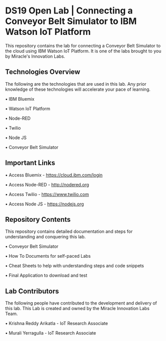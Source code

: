 # DS19 Open Lab | Connecting a Conveyor Belt Simulator to IBM Watson IoT Platform

This repository contains the lab for connecting a Conveyor Belt Simulator to the cloud using IBM Watson IoT Platform. It is one of the labs brought to you by Miracle's Innovation Labs.

## Technologies Overview

The following are the technologies that are used in this lab. Any prior knowledge of these technologies will accelerate your pace of learning.

• IBM Bluemix

• Watson IoT Platform

• Node-RED

• Twilio

• Node JS

• Conveyor Belt Simulator

## Important Links

• Access Bluemix -  https://cloud.ibm.com/login

• Access Node-RED -  http://nodered.org

• Access Twilio -  https://www.twilio.com

• Access Node JS -  https://nodejs.org

## Repository Contents

This repository contains detailed documentation and steps for understanding and conquering this lab.

• Conveyor Belt Simulator

• How To Documents for self-paced Labs

• Cheat Sheets to help with understanding steps and code snippets

• Final Application to download and test

## Lab Contributors

The following people have contributed to the development and delivery of this lab. This Lab is created and owned by the Miracle Innovation Labs Team.

• Krishna Reddy Arikatla - IoT Research Associate

• Murali Yerragulla - IoT Research Associate
